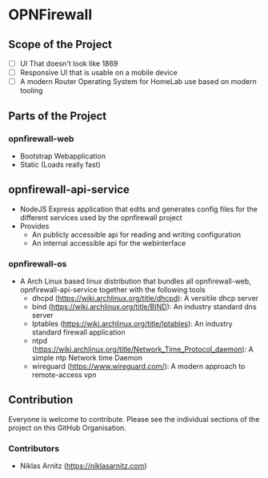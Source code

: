 # OPNFirewall
## Scope of the Project

- [ ] UI That doesn't look like 1869
- [ ] Responsive UI that is usable on a mobile device
- [ ] A modern Router Operating System for HomeLab use based on modern tooling

## Parts of the Project

### opnfirewall-web

- Bootstrap Webapplication
- Static (Loads really fast)

## opnfirewall-api-service

- NodeJS Express application that edits and generates config files for the different services used by the opnfirewall project
- Provides 
  - An publicly accessible api for reading and writing configuration
  - An internal accessible api for the webinterface

### opnfirewall-os
- A Arch Linux based linux distribution that bundles all opnfirewall-web, opnfirewall-api-service together with the following tools
  - dhcpd (https://wiki.archlinux.org/title/dhcpd): A versitile dhcp server
  - bind (https://wiki.archlinux.org/title/BIND): An industry standard dns server
  - Iptables (https://wiki.archlinux.org/title/Iptables): An industry standard firewall application
  - ntpd (https://wiki.archlinux.org/title/Network_Time_Protocol_daemon): A simple ntp Network time Daemon
  - wireguard (https://www.wireguard.com/): A modern approach to remote-access vpn

## Contribution
Everyone is welcome to contribute. Please see the individual sections of the project on this GitHub Organisation.

### Contributors
- Niklas Arnitz (https://niklasarnitz.com)
